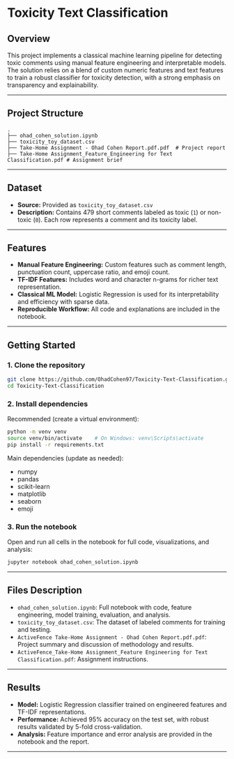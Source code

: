 # Toxicity Text Classification

## Overview

This project implements a classical machine learning pipeline for detecting toxic comments using manual feature engineering and interpretable models. The solution relies on a blend of custom numeric features and text features to train a robust classifier for toxicity detection, with a strong emphasis on transparency and explainability.

---

## Project Structure

```
.
├── ohad_cohen_solution.ipynb         
├── toxicity_toy_dataset.csv         
├── Take-Home Assignment - Ohad Cohen Report.pdf.pdf  # Project report
├── Take‑Home Assignment_Feature_Engineering for Text Classification.pdf # Assignment brief
```

---

## Dataset

- **Source:** Provided as `toxicity_toy_dataset.csv`
- **Description:** Contains 479 short comments labeled as toxic (`1`) or non-toxic (`0`). Each row represents a comment and its toxicity label.

---

## Features

- **Manual Feature Engineering:** Custom features such as comment length, punctuation count, uppercase ratio, and emoji count.
- **TF-IDF Features:** Includes word and character n-grams for richer text representation.
- **Classical ML Model:** Logistic Regression is used for its interpretability and efficiency with sparse data.
- **Reproducible Workflow:** All code and explanations are included in the notebook.

---

## Getting Started

### 1. Clone the repository

```bash
git clone https://github.com/OhadCohen97/Toxicity-Text-Classification.git
cd Toxicity-Text-Classification

```

### 2. Install dependencies

Recommended (create a virtual environment):

```bash
python -m venv venv
source venv/bin/activate    # On Windows: venv\Scripts\activate
pip install -r requirements.txt
```

Main dependencies (update as needed):

- numpy
- pandas
- scikit-learn
- matplotlib
- seaborn
- emoji

### 3. Run the notebook

Open and run all cells in the notebook for full code, visualizations, and analysis:

```bash
jupyter notebook ohad_cohen_solution.ipynb
```

---

## Files Description

- `ohad_cohen_solution.ipynb`: Full notebook with code, feature engineering, model training, evaluation, and analysis.
- `toxicity_toy_dataset.csv`: The dataset of labeled comments for training and testing.
- `ActiveFence Take-Home Assignment - Ohad Cohen Report.pdf.pdf`: Project summary and discussion of methodology and results.
- `ActiveFence_Take‑Home Assignment_Feature Engineering for Text Classification.pdf`: Assignment instructions.

---

## Results

- **Model:** Logistic Regression classifier trained on engineered features and TF-IDF representations.
- **Performance:** Achieved 95% accuracy on the test set, with robust results validated by 5-fold cross-validation.
- **Analysis:** Feature importance and error analysis are provided in the notebook and the report.

---



